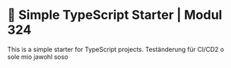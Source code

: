 # 🧰 Simple TypeScript Starter | Modul 324

This is a simple starter for TypeScript projects.
Teständerung für CI/CD2
o sole mio
jawohl
soso